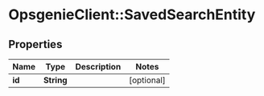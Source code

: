 # OpsgenieClient::SavedSearchEntity

## Properties
Name | Type | Description | Notes
------------ | ------------- | ------------- | -------------
**id** | **String** |  | [optional] 


